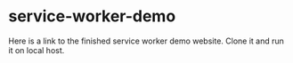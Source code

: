 # service-worker-demo
Here is a link to the finished service worker demo website. Clone it and run it on local host.
